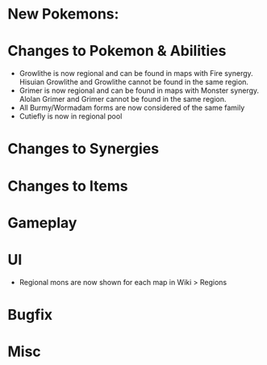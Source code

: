 # New Pokemons:

# Changes to Pokemon & Abilities

- Growlithe is now regional and can be found in maps with Fire synergy. Hisuian Growlithe and Growlithe cannot be found in the same region.
- Grimer is now regional and can be found in maps with Monster synergy. Alolan Grimer and Grimer cannot be found in the same region.
- All Burmy/Wormadam forms are now considered of the same family
- Cutiefly is now in regional pool

# Changes to Synergies

# Changes to Items

# Gameplay

# UI

- Regional mons are now shown for each map in Wiki > Regions

# Bugfix

# Misc
